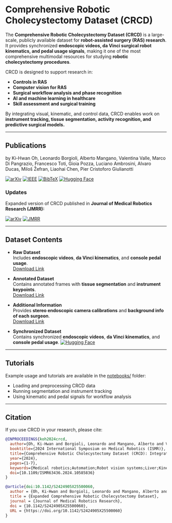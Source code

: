 # Comprehensive Robotic Cholecystectomy Dataset (CRCD)

The **Comprehensive Robotic Cholecystectomy Dataset (CRCD)** is a large-scale, publicly available dataset for **robot-assisted surgery (RAS) research**.  
It provides synchronized **endoscopic videos, da Vinci surgical robot kinematics, and pedal usage signals**, making it one of the most comprehensive multimodal resources for studying **robotic cholecystectomy procedures**.  

CRCD is designed to support research in:
- **Controls in RAS**
- **Computer vision for RAS**
- **Surgical workflow analysis and phase recognition**
- **AI and machine learning in healthcare**
- **Skill assessment and surgical training**

By integrating visual, kinematic, and control data, CRCD enables work on **instrument tracking, tissue segmentation, activity recognition, and predictive surgical models.**

---

## Publications

by Ki-Hwan Oh, Leonardo Borgioli, Alberto Mangano, Valentina Valle, Marco Di Pangrazio, Francesco Toti, Gioia Pozza, Luciano Ambrosini, Alvaro Ducas, Miloš Žefran, Liaohai Chen, Pier Cristoforo Giulianotti  

[![arXiv](https://img.shields.io/badge/arXiv-Paper-red?logo=arxiv)](https://arxiv.org/abs/2312.01183)  [![IEEE](https://img.shields.io/badge/IEEE-Paper-blue?logo=ieee)](https://ieeexplore.ieee.org/abstract/document/10585836)  [![BibTeX](https://img.shields.io/badge/BibTeX-Citation-orange?logo=bibtex)](https://uofi.box.com/s/0cxpk70we719hxcqsdn3bx05lw9yfsth)  [![Hugging Face](https://img.shields.io/badge/HuggingFace-Dataset-yellow?logo=huggingface)](https://huggingface.co/datasets/SITL-Eng/CRCD)

### Updates
Expanded version of CRCD published in **Journal of Medical Robotics Research (JMRR):**  

[![arXiv](https://img.shields.io/badge/arXiv-Paper-red?logo=arxiv)](https://arxiv.org/abs/2412.12238#)  [![JMRR](https://img.shields.io/badge/JMRR-World%20Scientific-blue)](https://doi.org/10.1142/S2424905X25500060)

---

## Dataset Contents

- **Raw Dataset**  
  Includes **endoscopic videos**, **da Vinci kinematics**, and **console pedal usage**.  
  [Download Link](https://uofi.box.com/s/p3aocj6yzq4ctwc0s635a2dfyk9zdv5j)

- **Annotated Dataset**  
  Contains annotated frames with **tissue segmentation** and **instrument keypoints**.  
  [Download Link](https://uofi.box.com/s/f9bg69ve6fkwktr3o33ahmp620w8jth6)

- **Additional Information**  
  Provides **stereo endoscopic camera calibrations** and **background info of each surgeon**.  
  [Download Link](https://uofi.box.com/s/w65rui5ylm0i4v4jvlkpacpi4q6jkdpe)

- **Synchronized Dataset**  
  Contains synchronized **endoscopic videos**, **da Vinci kinematics**, and **console pedal usage**.
  [![Hugging Face](https://img.shields.io/badge/HuggingFace-Dataset-yellow?logo=huggingface)](https://huggingface.co/datasets/SITL-Eng/CRCD)

---

## Tutorials

Example usage and tutorials are available in the [notebooks/](notebooks/) folder:  
- Loading and preprocessing CRCD data  
- Running segmentation and instrument tracking  
- Using kinematic and pedal signals for workflow analysis  

---

## Citation

If you use CRCD in your research, please cite:

```bibtex
@INPROCEEDINGS{koh2024crcd,
  author={Oh, Ki-Hwan and Borgioli, Leonardo and Mangano, Alberto and Valle, Valentina and Di Pangrazio, Marco and Toti, Francesco and Pozza, Gioia and Ambrosini, Luciano and Ducas, Alvaro and Žefran, Miloš and Chen, Liaohai and Giulianotti, Pier Cristoforo},
  booktitle={2024 International Symposium on Medical Robotics (ISMR)}, 
  title={Comprehensive Robotic Cholecystectomy Dataset (CRCD): Integrating Kinematics, Pedal Signals, and Endoscopic Videos}, 
  year={2024},
  pages={1-7},
  keywords={Medical robotics;Automation;Robot vision systems;Liver;Kinematics;Predictive models;Cameras},
  doi={10.1109/ISMR63436.2024.10585836}
}

@article{doi:10.1142/S2424905X25500060,
  author = {Oh, Ki-Hwan and Borgioli, Leonardo and Mangano, Alberto and Valle, Valentina and Pangrazio, Marco Di and Toti, Francesco and Pozza, Gioia and Ambrosini, Luciano and Ducas, Alvaro and \v{Z}efran, Milo\v{s} and Chen, Liaohai and Giulianotti, Pier Cristoforo},
  title = {Expanded Comprehensive Robotic Cholecystectomy Dataset},
  journal = {Journal of Medical Robotics Research},
  doi = {10.1142/S2424905X25500060},
  URL = {https://doi.org/10.1142/S2424905X25500060}
}
